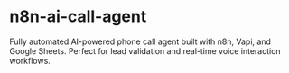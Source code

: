 # n8n-ai-call-agent
Fully automated AI-powered phone call agent built with n8n, Vapi, and Google Sheets. Perfect for lead validation and real-time voice interaction workflows.
